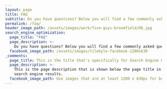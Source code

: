 ```yaml
---
layout: page
title: FAQ
subtitle: Do you have questions? Below you will find a few commonly asked questions and answers.
permalink: /faq/
header_image_path: /assets/images/work/five-guys-broomfield/06.jpg
search_engine_optimization:
  page_title: "FAQ"
  page_description: >-
    Do you have questions? Below you will find a few commonly asked questions and answers.
  facebook_image_path: /assets/images/tilekyle-facebook-1200x630
_comments:
  page_title: This is the title that's specifically for Search Engine Optimization.
  page_description: >-
    This is the page description that is shown below the page title in the
    search engine results.
  facebook_image_path: Use images that are at least 1200 x 630px for best results or a minimum of at least 600 x 315px. 
---
```

